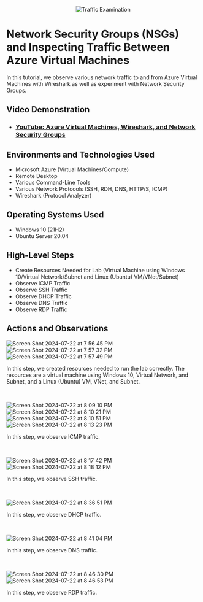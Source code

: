 <p align="center">
<img src="https://i.imgur.com/Ua7udoS.png" alt="Traffic Examination"/>
</p>

<h1>Network Security Groups (NSGs) and Inspecting Traffic Between Azure Virtual Machines</h1>
In this tutorial, we observe various network traffic to and from Azure Virtual Machines with Wireshark as well as experiment with Network Security Groups. <br />


<h2>Video Demonstration</h2>

- ### [YouTube: Azure Virtual Machines, Wireshark, and Network Security Groups](https://www.youtube.com/watch?v=NwsL2TAM7CI)

<h2>Environments and Technologies Used</h2>

- Microsoft Azure (Virtual Machines/Compute)
- Remote Desktop
- Various Command-Line Tools
- Various Network Protocols (SSH, RDH, DNS, HTTP/S, ICMP)
- Wireshark (Protocol Analyzer)

<h2>Operating Systems Used </h2>

- Windows 10 (21H2)
- Ubuntu Server 20.04

<h2>High-Level Steps</h2>

- Create Resources Needed for Lab (Virtual Machine using Windows 10/Virtual Network/Subnet and Linux (Ubuntu) VM/VNet/Subnet)
- Observe ICMP Traffic
- Observe SSH Traffic
- Observe DHCP Traffic
- Observe DNS Traffic
- Observe RDP Traffic

<h2>Actions and Observations</h2>

<p>
  
![Screen Shot 2024-07-22 at 7 56 45 PM](https://github.com/user-attachments/assets/d0045f11-5dac-44bf-b2e4-f02fa88d1cb7)
![Screen Shot 2024-07-22 at 7 57 32 PM](https://github.com/user-attachments/assets/3ab7b3d1-719a-4e70-b3f1-a64b01612237)
![Screen Shot 2024-07-22 at 7 57 49 PM](https://github.com/user-attachments/assets/138a83cf-7699-42e0-9872-688d17da257b)
</p>
<p>
In this step, we created resources needed to run the lab correctly.  The resources are a virtual machine using Windows 10, Virtual Network, and Subnet, and a Linux (Ubuntu) VM, VNet, and Subnet.
</p>
<br />



<p>
  
![Screen Shot 2024-07-22 at 8 09 10 PM](https://github.com/user-attachments/assets/3a49e175-f549-4d22-b4c9-f7b35895bb53)
![Screen Shot 2024-07-22 at 8 10 21 PM](https://github.com/user-attachments/assets/17e068f1-7d38-4e20-9f0a-d50ba5e1701d)
![Screen Shot 2024-07-22 at 8 10 51 PM](https://github.com/user-attachments/assets/51c71622-f3c4-4245-afc8-fe0ccb5de2c2)
![Screen Shot 2024-07-22 at 8 13 23 PM](https://github.com/user-attachments/assets/70156adb-b275-4911-8f47-ca518761bdee)
</p>
<p>
In this step, we observe ICMP traffic.
</p>
<br />



<p>

![Screen Shot 2024-07-22 at 8 17 42 PM](https://github.com/user-attachments/assets/994c90fa-a57f-4381-981c-5fab095c591c)
![Screen Shot 2024-07-22 at 8 18 12 PM](https://github.com/user-attachments/assets/e9b410cd-82bc-46fa-86a0-983ab9f8e74a)
</p>
<p>
In this step, we observe SSH traffic.
</p>
<br />



<p>
  
![Screen Shot 2024-07-22 at 8 36 51 PM](https://github.com/user-attachments/assets/878e15bb-927f-4e16-b79c-e6bd2e1c0799)
</p>
<p>
In this step, we observe DHCP traffic.
</p>
<br />



<p>
  
![Screen Shot 2024-07-22 at 8 41 04 PM](https://github.com/user-attachments/assets/ff0d87f4-b8a5-41f0-b648-a9edabb73ff9)
</p>
<p>
In this step, we observe DNS traffic.
</p>
<br />



<p>
  
![Screen Shot 2024-07-22 at 8 46 30 PM](https://github.com/user-attachments/assets/6afc214e-88de-4b00-abf4-5d8b7b14c95a)
![Screen Shot 2024-07-22 at 8 46 53 PM](https://github.com/user-attachments/assets/4035694f-e683-4b4f-86cf-bee54c14f82e)
</p>
<p>
In this step, we observe RDP traffic.
</p>
<br />

